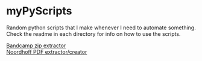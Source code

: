 # myPyScripts

Random python scripts that I make whenever I need to automate something. Check the readme in each directory for info on how to use the scripts.

[Bandcamp zip extractor](bandcampExtractor)<br>
[Noordhoff PDF extractor/creator](noordhoffPDFCreator)

